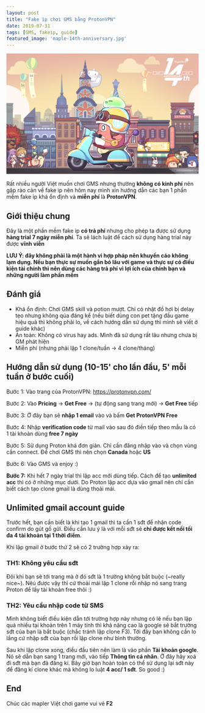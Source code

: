 ```yaml
---
layout: post
title: "Fake ip chơi GMS bằng ProtonVPN"
date: 2019-07-31
tags: [GMS, fakeip, guide]
featured_image: 'maple-14th-anniversary.jpg'
---
```

![Banner](/assets/images/maple-14th-anniversary.jpg)

<!--excerpt.start-->
Rất nhiều người Việt muốn chơi GMS nhưng thường **không có kinh phí** nên gặp rào cản về fake ip nên hôm nay mình xin hướng dẫn các bạn 1 phần mềm fake ip khá ổn định và **miễn phí** là **ProtonVPN**.
<!--excerpt.end-->

## Giới thiệu chung

Đây là một phần mềm fake ip **có trả phí** nhưng cho phép ta được sử dụng **hàng trial 7 ngày miễn phí**. Ta sẽ lách luật để cách sử dụng hàng trial này được **vĩnh viễn**

**LƯU Ý: đây không phải là một hành vi hợp pháp nên khuyến cáo không lạm dụng. Nếu bạn thực sự muốn gắn bó lâu với game và thực sự có điều kiện tài chính thì nên dùng các hàng trả phí vì lợi ích của chính bạn và những người làm phần mềm**

## Đánh giá

- Khá ổn định: Chơi GMS skill và potion mượt. Chỉ có nhặt đồ hơi bị delay tẹo nhưng không qúa đáng kể (nếu biết dùng con pet tặng đầu game hiệu quả thì không phải lo, về cách hướng dẫn sử dụng thì mình sẽ viết ở guide khác)
- An toàn: Không có virus hay ads. Mình đã sử dụng rất lâu nhưng chưa bị GM phát hiện
- Miễn phí (nhưng phải lập 1 clone/tuần -> 4 clone/tháng)

## Hướng dẫn sử dụng (10-15' cho lần đầu, 5' mỗi tuần ở bước cuối)

Bước 1: Vào trang của ProtonVPN: https://protonvpn.com/

Bước 2: Vào **Pricing** -> **Get Free** -> (tự động sang trang mới) -> **Get Free** tiếp

Bước 3: Ở đây bạn sẽ **nhập 1 email** vào và bấm **Get ProtonVPN Free**

Bước 4: Nhập **verification code** từ mail vào sau đó điền tiếp theo mẫu là có 1 tài khoản dùng **free 7 ngày**

Bước 5: Sử dụng Proton khá đơn giản. Chỉ cần đăng nhập vào và chọn vùng cần connect. Để chơi GMS thì nên chọn **Canada** hoặc **US**

Bước 6: Vào GMS và enjoy :)

**Bước 7:** Khi hết 7 ngày trial thì lập acc mới dùng tiếp. Cách để tạo **unlimited acc** thì có ở những mục dưới. Do Proton lập acc dựa vào gmail nên chỉ cần biết cách tạo clone gmail là dùng thoải mái.

## Unlimited gmail account guide

Trước hết, bạn cần biết là khi tạo 1 gmail thì ta cần 1 sđt để nhận code confirm do gút gồ gửi. Điều cần lưu ý là với mỗi sđt sẽ **chỉ được kết nối tối đa 4 tài khoản tại 1 thời điểm**. 

Khi lập gmail ở bước thứ 2 sẽ có 2 trường hợp xảy ra:
### TH1: Không yêu cầu sđt 
Đôi khi bạn sẽ tới trang mà ở đó sđt là 1 trường không bắt buộc (~really nice~). Nêú được vậy thì cứ thoải mái lập 1 clone rồi nhập nó sang trang Proton để lấy tài khoản free thôi :)
### TH2: Yêu cầu nhập code từ SMS
Mình không biết điều kiện dẫn tới trường hợp này nhưng có lẽ nếu bạn lập quá nhiều tại khoản trên 1 máy tính thì khả năng cao là google sẽ bắt trường sđt của bạn là bắt buộc (chắc tránh lập clone F3). Tới đây bạn không cần lo lắng cứ nhập sđt của bạn rồi lập clone như bình thường.

Sau khi lập clone xong, điều đầu tiên nên làm là vào phần **Tài khoản google**.
Nó sẽ dẫn bạn sang 1 trang mới, vào tiếp **Thông tin cá nhân**. Ở đây hãy xoá đi sđt mà bạn đã đăng kí. Bây giờ bạn hoàn toàn có thể sử dụng lại sđt này để đăng kí clone khác mà không lo luật **4 acc/ 1 sđt**. So good :)

## End
Chúc các mapler Việt chơi game vui vẻ **F2**



















